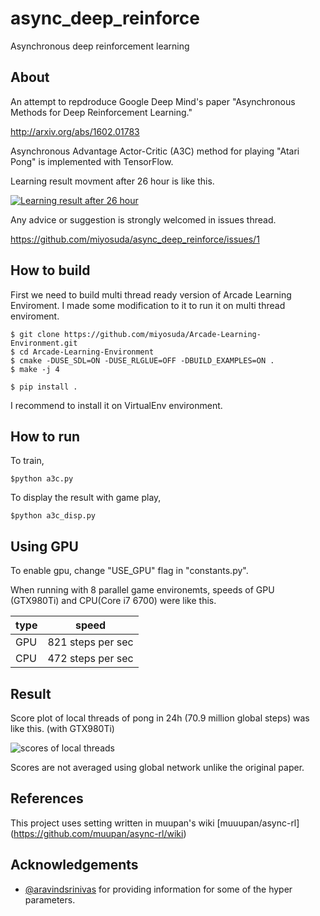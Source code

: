 # async_deep_reinforce

Asynchronous deep reinforcement learning

## About

An attempt to repdroduce Google Deep Mind's paper "Asynchronous Methods for Deep Reinforcement Learning."

http://arxiv.org/abs/1602.01783

Asynchronous Advantage Actor-Critic (A3C) method for playing "Atari Pong" is implemented with TensorFlow.

Learning result movment after 26 hour is like this.

[![Learning result after 26 hour](http://narr.jp/private/miyoshi/deep_learning/a3c_preview_image.jpg)](https://youtu.be/ZU71YdAedZs)

Any advice or suggestion is strongly welcomed in issues thread.

https://github.com/miyosuda/async_deep_reinforce/issues/1

## How to build

First we need to build multi thread ready version of Arcade Learning Enviroment.
I made some modification to it to run it on multi thread enviroment.

    $ git clone https://github.com/miyosuda/Arcade-Learning-Environment.git
    $ cd Arcade-Learning-Environment
    $ cmake -DUSE_SDL=ON -DUSE_RLGLUE=OFF -DBUILD_EXAMPLES=ON .
    $ make -j 4
	
    $ pip install .

I recommend to install it on VirtualEnv environment.

## How to run

To train,

    $python a3c.py

To display the result with game play,

    $python a3c_disp.py

## Using GPU
To enable gpu, change "USE_GPU" flag in "constants.py".

When running with 8 parallel game environemts, speeds of GPU (GTX980Ti) and CPU(Core i7 6700) were like this.

|type | speed             |
|-----|-------------------|
| GPU | 821 steps per sec |
| CPU | 472 steps per sec |


## Result
Score plot of local threads of pong in 24h (70.9 million global steps) was like this. (with GTX980Ti)

![scores of local threads](https://github.com/miyosuda/async_deep_reinforce/blob/master/docs/graph_24h.png)

Scores are not averaged using global network unlike the original paper.

## References

This project uses setting written in muupan's wiki [muuupan/async-rl] (https://github.com/muupan/async-rl/wiki)


## Acknowledgements

- [@aravindsrinivas](https://github.com/aravindsrinivas) for providing information for some of the hyper parameters.


